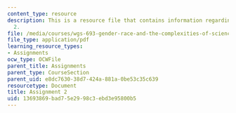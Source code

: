 ```yaml
---
content_type: resource
description: This is a resource file that contains information regarding assignment
  2.
file: /media/courses/wgs-693-gender-race-and-the-complexities-of-science-and-technology-a-problem-based-learning-experiment-spring-2009/13693869bad75e2998c3ebd3e95800b5_MITWGS_693S09_assn02.pdf
file_type: application/pdf
learning_resource_types:
- Assignments
ocw_type: OCWFile
parent_title: Assignments
parent_type: CourseSection
parent_uid: e8dc7630-38d7-424a-881a-0be53c35c639
resourcetype: Document
title: Assignment 2
uid: 13693869-bad7-5e29-98c3-ebd3e95800b5
---
```

